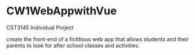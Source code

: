 # CW1WebAppwithVue
CST3145 Individual Project

create the front-end of a fictitious web app that allows
students and their parents to look for after school classes and activities.
